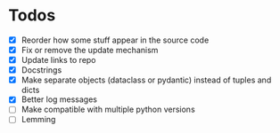 # Todos

- [X] Reorder how some stuff appear in the source code
- [X] Fix or remove the update mechanism
- [X] Update links to repo
- [X] Docstrings
- [X] Make separate objects (dataclass or pydantic) instead of tuples and dicts
- [X] Better log messages
- [ ] Make compatible with multiple python versions
- [ ] Lemming
